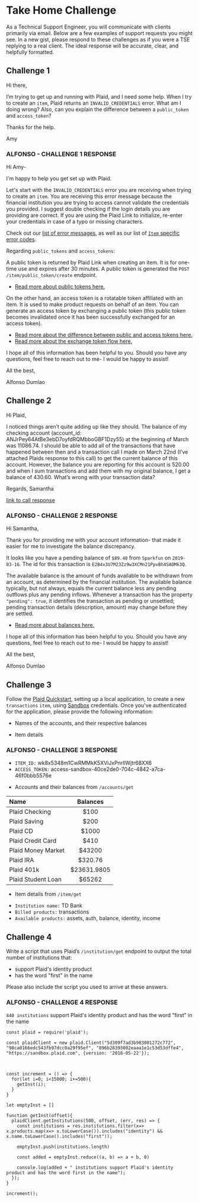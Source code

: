 # Take Home Challenge

As a Technical Support Engineer, you will communicate with clients primarily via email. Below are a few examples of support requests you might see. In a new gist, please respond to these challenges as if you were a TSE replying to a real client. The ideal response will be accurate, clear, and helpfully formatted.

## Challenge 1

Hi there,

I’m trying to get up and running with Plaid, and I need some help. When I try to create an `item`, Plaid returns an `INVALID_CREDENTIALS` error.
What am I doing wrong? Also, can you explain the difference between a `public_token` and `access_token`?

Thanks for the help.

Amy

### ALFONSO - CHALLENGE 1 RESPONSE

Hi Amy-

I'm happy to help you get set up with Plaid.

Let's start with the `INVALID_CREDENTIALS` error you are receiving when trying to create an `item`.  You are receiving this error message because the financial institution you are trying to access cannot validate the credentials you provided.  I suggest double checking if the login details you are providing are correct.  If you are using the Plaid Link to initialize, re-enter your credentials in case of a typo or missing characters.

Check out our [list of error messages](https://support.plaid.com/hc/en-us/articles/360012859833-Handling-Plaid-Errors), as well as our list of [`Item` specific error codes](https://plaid.com/docs/#item-errors).


Regarding `public_tokens` and `access_tokens`:

A public token is returned by Plaid Link when creating an item. It is for one-time use and expires after 30 minutes. A public token is generated the `POST /item/public_token/create` endpoint.
- [Read more about public tokens here.](https://plaid.com/docs/#creating-public-tokens)

On the other hand, an access token is a rotatable token affiliated with an item.  It is used to make product requests on behalf of an item. You can generate an access token by exchanging a public token (this public token becomes invalidated once it has been successfully exchanged for an access token).
- [Read more about the difference between public and access tokens here.](https://support.plaid.com/hc/en-us/articles/360008413793-Access-token-and-Item-FAQ#What%20are%20the%20differences%20among%20a%20public_token,%20access_token,%20and%20an%20item?)
- [Read more about the exchange token flow here.](https://plaid.com/docs/#exchange-token-flow)


I hope all of this information has been helpful to you.  Should you have any questions, feel free to reach out to me- I would be happy to assist!

All the best,

Alfonso Dumlao








## Challenge 2

Hi Plaid,

I noticed things aren’t quite adding up like they should.  The balance of my checking account  (account_id: ANJrPey64AtBe3ebD7oyfdRQMbboGBF1Dzy55) at the beginning of March was 11086.74.  I should be able to add all of the transactions that have happened between then and a transaction call I made on March 22nd (I’ve attached Plaids response to this call) to get the current balance of this account. However, the balance you are reporting for this account is 520.00 and when I sum transactions and add them with my original balance, I get a balance of 430.60.  What’s wrong with your transaction data?

Regards,
Samantha

[link to call response](https://gist.github.com/plaid-cj/9e929246c3e0be778c9531e147a34629)

### ALFONSO - CHALLENGE 2 RESPONSE

Hi Samantha,

Thank you for providing me with your account information- that made it easier for me to investigate the balance discrepancy.

It looks like you have a pending balance of `$89.40` from `Sparkfun` on `2019-03-16`.  The id for this transaction is `E2B4x3U7M23Zz9w3XCMn21PpvBh4SAOMk3Q`.

The available balance is the amount of funds available to be withdrawn from an account, as determined by the financial institution. The available balance typically, but not always, equals the current balance less any pending outflows plus any pending inflows.  Whenever a transaction has the property `"pending": true`, it identifies the transaction as pending or unsettled; pending transaction details (description, amount) may change before they are settled.

- [Read more about balances here.](https://plaid.com/docs/#balance)


I hope all of this information has been helpful to you.  Should you have any questions, feel free to reach out to me- I would be happy to assist!

All the best,

Alfonso Dumlao

## Challenge 3

Follow the [Plaid Quickstart](https://plaid.com/docs/quickstart/), setting up a local application, to create a new `transactions` `item`, using [Sandbox](https://plaid.com/docs/api/#sandbox) credentials.
Once you've authenticated for the application, please provide the following information:

* Names of the accounts, and their respective balances

* Item details

### ALFONSO - CHALLENGE 3 RESPONSE

- `ITEM_ID:` wk8x5348m1CwRMMkK5XViJxPnrllWjtr68XX6
- `ACCESS_TOKEN:` access-sandbox-40ce2de0-704c-4842-a7ca-46f0bbb5576e

* Accounts and their balances from `/accounts/get`

| Name	| Balances |
|:------------------|:------:|
| Plaid Checking |	$100 |
| Plaid Saving |	$200 |
| Plaid CD |	$1000 |
| Plaid Credit Card |	$410 |
| Plaid Money Market |	$43200 |
| Plaid IRA |	$320.76 |
| Plaid 401k |	$23631.9805 |
| Plaid Student Loan |	$65262 |

* Item details from `/item/get`

- `Institution name:`	TD Bank
- `Billed products:`	transactions
- `Available products:`	assets, auth, balance, identity, income


## Challenge 4

Write a script that uses Plaid’s `/institution/get` endpoint to output the total number of institutions that:
* support Plaid's identity product
* has the word "first" in the name

Please also include the script you used to arrive at these answers.

### ALFONSO - CHALLENGE 4 RESPONSE

`440 institutions` support Plaid's identity product and has the word "first" in the name

```
const plaid = require('plaid');

const plaidClient = new plaid.Client("5d309f7ad3b983001272c772", "98ca0166edc543fb97dcc0a29f95ef", "896b28393002eaaa1e1c53d53dffe4", "https://sandbox.plaid.com", {version: '2018-05-22'});



const increment = () => {
  for(let i=0; i<15000; i+=500){
    getInst(i);
  }
}

let emptyInst = []

function getInst(offset){
  plaidClient.getInstitutions(500, offset, (err, res) => {
    const institutions = res.institutions.filter(x=> x.products.map(x=> x.toLowerCase()).includes("identity") && x.name.toLowerCase().includes("first"));

    emptyInst.push(institutions.length)

    const added = emptyInst.reduce((a, b) => a + b, 0)

    console.log(added + " institutions support Plaid's identity product and has the word first in the name");
  });
}

increment();

```
